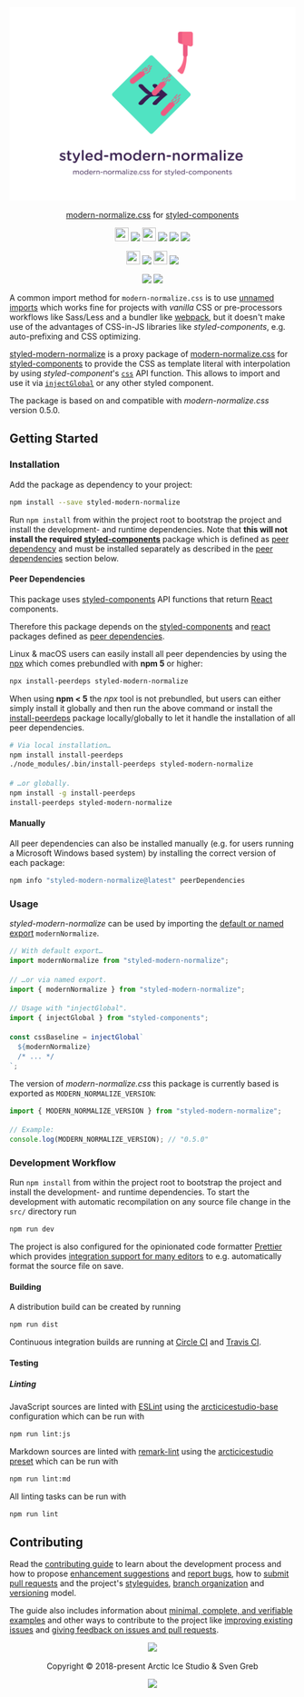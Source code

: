 <p align="center"><img src="https://raw.githubusercontent.com/arcticicestudio/styled-modern-normalize/develop/assets/banner.svg?sanitize=true"/></p>

<p align="center"><a href="https://github.com/sindresorhus/modern-normalize">modern-normalize.css</a> for <a href="https://www.styled-components.com">styled-components</a></p>

<p align="center"><img src="https://assets-cdn.github.com/favicon.ico" width=24 height=24/> <a href="https://github.com/arcticicestudio/styled-modern-normalize/releases/latest"><img src="https://img.shields.io/github/release/arcticicestudio/styled-modern-normalize.svg?style=flat-square"/></a> <img src="https://www.npmjs.com/static/images/touch-icons/favicon-32x32.png" width=24 height=24/> <a href="https://www.npmjs.com/package/styled-modern-normalize"><img src="https://img.shields.io/npm/v/styled-modern-normalize.svg?style=flat-square"/></a> <a href="https://www.npmjs.com/package/styled-modern-normalize"><img src="https://img.shields.io/npm/dt/styled-modern-normalize.svg?style=flat-square"/></a> <a href="https://www.npmjs.com/package/styled-modern-normalize"><img src="https://img.shields.io/npm/dm/styled-modern-normalize.svg?style=flat-square"/></a></p>

<p align="center"><img src="https://circleci.com/favicon.ico" width=24 height=24/> <a href="https://circleci.com/gh/arcticicestudio/styled-modern-normalize"><img src="https://img.shields.io/circleci/project/github/arcticicestudio/styled-modern-normalize/develop.svg?style=flat-square"/></a> <img src="https://cdn.travis-ci.org/images/favicon-c566132d45ab1a9bcae64d8d90e4378a.svg" width=24 height=24/> <a href="https://travis-ci.org/arcticicestudio/styled-modern-normalize"><img src="https://img.shields.io/travis/arcticicestudio/styled-modern-normalize/develop.svg?style=flat-square"/></a></p>

<p align="center"><a href="https://github.com/arcticicestudio/styled-modern-normalize/blob/develop/CHANGELOG.md#010"><img src="https://img.shields.io/badge/Changelog-0.1.0-5E81AC.svg?style=flat-square"/></a> <a href="https://github.com/arcticicestudio/styleguide-javascript"><img src="https://img.shields.io/badge/modern--normalize.css-0.5.0-5E81AC.svg?style=flat-square"/></a></p>

A common import method for `modern-normalize.css` is to use [unnamed imports][mdn-import] which works fine for projects with _vanilla_ CSS or pre-processors workflows like Sass/Less and a bundler like [webpack][], but it doesn't make use of the advantages of CSS-in-JS libraries like _styled-components_, e.g. auto-prefixing and CSS optimizing.

[styled-modern-normalize][npm-styled-modern-normalize] is a proxy package of [modern-normalize.css][npm-modern-normalize] for [styled-components][] to provide the CSS as template literal with interpolation by using _styled-component_'s [`css`][sc-doc-api-css] API function. This allows to import and use it via [`injectGlobal`][sc-doc-api-injectglobal] or any other styled component.

The package is based on and compatible with _modern-normalize.css_ version 0.5.0.

## Getting Started

### Installation

Add the package as dependency to your project:

```sh
npm install --save styled-modern-normalize
```

Run `npm install` from within the project root to bootstrap the project and install the development- and runtime dependencies. Note that **this will not install the required [styled-components][npm-styled-components]** package which is defined as [peer dependency][nodejs-blog-peerdeps] and must be installed separately as described in the [peer dependencies](#peer-dependencies) section below.

#### Peer Dependencies

This package uses [styled-components][npm-styled-components] API functions that return [React][] components.

Therefore this package depends on the [styled-components][npm-styled-components] and [react][npm-react] packages defined as [peer dependencies][nodejs-blog-peerdeps].

Linux & macOS users can easily install all peer dependencies by using the [npx][npm-npx] which comes prebundled with **npm 5** or higher:

```sh
npx install-peerdeps styled-modern-normalize
```

When using **npm < 5** the _npx_ tool is not prebundled, but users can either simply install it globally and then run the above command or install the [install-peerdeps][npm-install-peerdeps] package locally/globally to let it handle the installation of all peer dependencies.

```sh
# Via local installation…
npm install install-peerdeps
./node_modules/.bin/install-peerdeps styled-modern-normalize

# …or globally.
npm install -g install-peerdeps
install-peerdeps styled-modern-normalize
```

#### Manually

All peer dependencies can also be installed manually (e.g. for users running a Microsoft Windows based system) by installing the correct version of each package:

```sh
npm info "styled-modern-normalize@latest" peerDependencies
```

### Usage

_styled-modern-normalize_ can be used by importing the [default or named export][mdn-export] `modernNormalize`.

```js
// With default export…
import modernNormalize from "styled-modern-normalize";

// …or via named export.
import { modernNormalize } from "styled-modern-normalize";

// Usage with "injectGlobal".
import { injectGlobal } from "styled-components";

const cssBaseline = injectGlobal`
  ${modernNormalize}
  /* ... */
`;
```

The version of _modern-normalize.css_ this package is currently based is exported as `MODERN_NORMALIZE_VERSION`:

```js
import { MODERN_NORMALIZE_VERSION } from "styled-modern-normalize";

// Example:
console.log(MODERN_NORMALIZE_VERSION); // "0.5.0"
```

### Development Workflow

Run `npm install` from within the project root to bootstrap the project and install the development- and runtime dependencies. To start the development with automatic recompilation on any source file change in the `src/` directory run

```sh
npm run dev
```

The project is also configured for the opinionated code formatter [Prettier][] which provides [integration support for many editors][prettier-doc-editors] to e.g. automatically format the source file on save.

#### Building

A distribution build can be created by running

```sh
npm run dist
```

Continuous integration builds are running at [Circle CI][circle-ci] and [Travis CI][travis-ci].

#### Testing

##### Linting

JavaScript sources are linted with [ESLint][] using the [arcticicestudio-base][npm-eslint-config-arcticicestudio-base] configuration which can be run with

```sh
npm run lint:js
```

Markdown sources are linted with [remark-lint][npm-remark-lint] using the [arcticicestudio preset][npm-remark-preset-lint-arcticicestudio] which can be run with

```sh
npm run lint:md
```

All linting tasks can be run with

```sh
npm run lint
```

## Contributing

Read the [contributing guide][gh-contrib] to learn about the development process and how to propose [enhancement suggestions][gh-contrib-enhancements] and [report bugs][gh-contrib-bug-reports], how to [submit pull requests][gh-contrib-pr] and the project's [styleguides][gh-contrib-styleguides], [branch organization][gh-contrib-branch-org] and [versioning][gh-contrib-versioning] model.

The guide also includes information about [minimal, complete, and verifiable examples][gh-contrib-mcve] and other ways to contribute to the project like [improving existing issues][gh-contrib-improve-issues] and [giving feedback on issues and pull requests][gh-contrib-feedback].

<p align="center"><img src="https://raw.githubusercontent.com/arcticicestudio/nord/develop/assets/banner-footer-mountains.svg?sanitize=true" /></p>

<p align="center">Copyright &copy; 2018-present Arctic Ice Studio & Sven Greb</p>

<p align="center"><a href="https://github.com/arcticicestudio/styled-modern-normalize/blob/develop/LICENSE.md"><img src="https://img.shields.io/badge/License-MIT-5E81AC.svg?style=flat-square"/></a></p>

[circle-ci]: https://circleci.com/gh/arcticicestudio/styled-modern-normalize
[eslint]: https://eslint.org
[gh-contrib]: https://github.com/arcticicestudio/styled-modern-normalize/blob/develop/CONTRIBUTING.md
[gh-contrib-branch-org]: https://github.com/arcticicestudio/styled-modern-normalize/blob/develop/CONTRIBUTING.md#branch-organization
[gh-contrib-bug-reports]: https://github.com/arcticicestudio/styled-modern-normalize/blob/develop/CONTRIBUTING.md#bug-reports
[gh-contrib-enhancements]: https://github.com/arcticicestudio/styled-modern-normalize/blob/develop/CONTRIBUTING.md#enhancement-suggestions
[gh-contrib-feedback]: https://github.com/arcticicestudio/styled-modern-normalize/blob/develop/CONTRIBUTING.md#give-feedback-on-issues-and-pull-requests
[gh-contrib-improve-issues]: https://github.com/arcticicestudio/styled-modern-normalize/blob/develop/CONTRIBUTING.md#improve-issues
[gh-contrib-mcve]: https://github.com/arcticicestudio/styled-modern-normalize/blob/develop/CONTRIBUTING.md#mcve
[gh-contrib-pr]: https://github.com/arcticicestudio/styled-modern-normalize/blob/develop/CONTRIBUTING.md#pull-requests
[gh-contrib-styleguides]: https://github.com/arcticicestudio/styled-modern-normalize/blob/develop/CONTRIBUTING.md#styleguides
[gh-contrib-versioning]: https://github.com/arcticicestudio/styled-modern-normalize/blob/develop/CONTRIBUTING.md#versioning
[mdn-export]: https://developer.mozilla.org/en-US/docs/web/javascript/reference/statements/export
[mdn-import]: https://developer.mozilla.org/en-US/docs/Web/JavaScript/Reference/Statements/import
[nodejs-blog-peerdeps]: https://nodejs.org/en/blog/npm/peer-dependencies
[npm-eslint-config-arcticicestudio-base]: https://www.npmjs.com/package/eslint-config-arcticicestudio-base
[npm-install-peerdeps]: https://www.npmjs.com/package/install-peerdeps
[npm-modern-normalize]: https://www.npmjs.com/package/modern-normalize
[npm-npx]: https://www.npmjs.com/package/npx
[npm-react]: https://www.npmjs.com/package/react
[npm-remark-lint]: https://www.npmjs.com/package/remark-lint
[npm-remark-preset-lint-arcticicestudio]: https://www.npmjs.com/package/remark-preset-lint-arcticicestudio
[npm-styled-components]: https://www.npmjs.com/package/styled-components
[npm-styled-modern-normalize]: https://www.npmjs.com/package/styled-modern-normalize
[prettier]: https://prettier.io/docs/en/editors
[prettier-doc-editors]: https://prettier.io/docs/en/editors
[react]: https://reactjs.org
[sc-doc-api-css]: https://www.styled-components.com/docs/api#css
[sc-doc-api-injectglobal]: https://www.styled-components.com/docs/api#injectglobal
[styled-components]: https://www.styled-components.com
[travis-ci]: https://travis-ci.org/arcticicestudio/styled-modern-normalize
[webpack]: https://webpack.js.org
